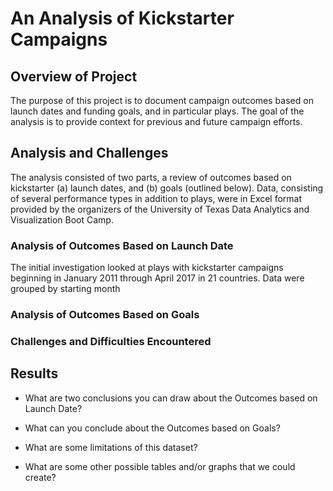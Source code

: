 # An Analysis of Kickstarter Campaigns

## Overview of Project

The purpose of this project is to document campaign outcomes based on launch dates and funding goals, and in particular plays. The goal of the analysis is to provide context for previous and future campaign efforts.   

## Analysis and Challenges

The analysis consisted of two parts, a review of outcomes based on kickstarter (a) launch dates, and (b) goals (outlined below). Data, consisting of several performance types in addition to plays, were in Excel format provided by the organizers of the University of Texas Data Analytics and Visualization Boot Camp. 

### Analysis of Outcomes Based on Launch Date

The initial investigation looked at plays with kickstarter campaigns beginning in January 2011 through April 2017 in 21 countries. Data were grouped by starting month


### Analysis of Outcomes Based on Goals

### Challenges and Difficulties Encountered

## Results

- What are two conclusions you can draw about the Outcomes based on Launch Date?

- What can you conclude about the Outcomes based on Goals?

- What are some limitations of this dataset?

- What are some other possible tables and/or graphs that we could create?
